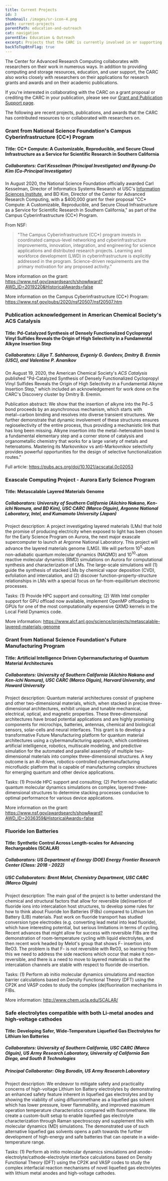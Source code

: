```yaml
---
title: Current Projects
id: 3
thumbnail: /images/sr-icon-4.png
path: current-projects
parentPath: education-and-outreach
cat: navigation
parentEle: Education & Outreach
excerpt: Projects that the CARC is currently involved in or supporting.
backToTopBtnFlag: true
---
```


The Center for Advanced Research Computing collaborates with researchers on their work in numerous ways. In addition to providing computing and storage resources, education, and user support, the CARC also works closely with researchers on their applications for research grants and awards and on their academic publications.

If you're interested in collaborating with the CARC on a grant proposal or crediting the CARC in your publication, please see our [Grant and Publication Support page](/services/grant-support).

The following are recent projects, publications, and awards that the CARC has contributed resources to or collaborated with researchers on.

###  Grant from National Science Foundation's Campus Cyberinfrastructure (CC*) Program

#### Title: CC* Compute: A Customizable, Reproducible, and Secure Cloud Infrastructure as a Service for Scientific Research in Southern California

##### Collaborators: Carl Kesselman (Principal Investigator) and Byoung-Do Kim (Co-Principal Investigator)  

In August 2020, the National Science Foundation officially awarded Carl Kesselman, Director of Informatics Systems Research at USC's [Information Sciences Institute](https://www.isi.edu/), and BD Kim, Director of the Center for Advanced Research Computing, with a $400,000 grant for their proposal "CC* Compute: A Customizable, Reproducible, and Secure Cloud Infrastructure as a Service for Scientific Research in Southern California," as part of the Campus Cyberinfrastructure (CC*) Program.

From NSF:
>"The Campus Cyberinfrastructure (CC*) program invests in coordinated campus-level networking and cyberinfrastructure improvements, innovation, integration, and engineering for science applications and distributed research projects. Learning and workforce development (LWD) in cyberinfrastructure is explicitly addressed in the program. Science-driven requirements are the primary motivation for any proposed activity."

More information on the grant: https://www.nsf.gov/awardsearch/showAward?AWD_ID=2019220&HistoricalAwards=false

More information on the Campus Cyberinfrastructure (CC*) Program: https://www.nsf.gov/pubs/2020/nsf20507/nsf20507.htm

<!--
### New cryo-EM facility and collaborations with Dornsife and ISI
##### Collaborators: Dornsife College of Letters, Arts and Sciences, Center for Advanced Research Computing, USC Information Sciences Institute (ISI)
-->

<!--The CARC is assisting Dornsife with its new cryo-EM facility by developing a data workflow for the facility and coordinating its cyberinfrastructure, including a data server and a scheduler for secure, automated data transfer.
-->

<!--The CARC is also working with the Information Sciences Institute (ISI) to develop a data workflow for the cryo-EM facility, using platforms developed by ISI (e.g., [Pegasus](https://pegasus.isi.edu/about/), [DERIVA](http://isrd.isi.edu/deriva/)).
-->

### Publication acknowledgement in American Chemical Society's ACS Catalysis

#### Title: Pd-Catalyzed Synthesis of Densely Functionalized Cyclopropyl Vinyl Sulfides Reveals the Origin of High Selectivity in a Fundamental Alkyne Insertion Step

##### Collaborators: Liliya T. Sahharova, Evgeniy G. Gordeev, Dmitry B. Eremin (USC), and Valentine P. Ananikov  

On August 19, 2020, the American Chemical Society's *ACS Catalysis* published "Pd-Catalyzed Synthesis of Densely Functionalized Cyclopropyl Vinyl Sulfides Reveals the Origin of High Selectivity in a Fundamental Alkyne Insertion Step," which included an acknowledgement for work done on the CARC's Discovery cluster by Dmitry B. Eremin. 

Publication abstract: We show that the insertion of alkyne into the Pd−S bond proceeds by an asynchronous mechanism, which starts with metal−carbon binding and resolves into diverse transient structures. We further demonstrate that dynamic involvement of these structures ensures regioselectivity of the entire process, thus providing a mechanistic link that has long been missing. Alkyne insertion into the metal−heteroatom bond is a fundamental elementary step and a corner stone of catalysis and organometallic chemistry that works for a large variety of metals and heteroatoms. Mastering its Markovnikov vs anti-Markovnikov selectivity provides powerful opportunities for the design of selective functionalization routes."

Full article: https://pubs.acs.org/doi/10.1021/acscatal.0c02053

### Exascale Computing Project - Aurora Early Science Program

#### Title: Metascalable Layered Materials Genome

##### Collaborators: University of Southern California (Aiichiro Nakano, Ken-ichi Nomura, and BD Kim), USC CARC (Marco Olguin), Argonne National Laboratory, Intel, and Kumamoto University (Japan)

Project description: A project investigating layered materials (LMs) that hold the promise of producing electricity when exposed to light has been chosen for the Early Science Program on Aurora, the next major exascale supercomputer to launch at Argonne National Laboratory. This project will advance the layered materials genome (LMG). We will perform 10<sup>5</sup>-atom non-adiabatic quantum molecular dynamics (NAQMD) and 10<sup>10</sup>-atom reactive molecular dynamics (RMD) simulations on Aurora for computational synthesis and characterization of LMs. The large-scale simulations will (1) guide the synthesis of stacked LMs by chemical vapor deposition (CVD), exfoliation and intercalation, and (2) discover function-property-structure relationships in LMs with a special focus on far-from-equilibrium electronic processes.

Tasks: (1) Provide HPC support and consulting; (2) With Intel compiler support for GPU offload now available, implement OpenMP offloading to GPUs for one of the most computationally expensive QXMD kernels in the Local Field Dynamics code.

More information: https://www.alcf.anl.gov/science/projects/metascalable-layered-materials-genome

### Grant from National Science Foundation's Future Manufacturing Program

#### Title: Artificial Intelligence Driven Cybermanufacturing of Quantum Material Architectures

##### Collaborators: University of Southern California (Aiichiro Nakano and Ken-ichi Nomura), USC CARC (Marco Olguin), Harvard University, and Howard University

Project description: Quantum material architectures consist of graphene and other two-dimensional materials, which, when stacked in precise three-dimensional architectures, exhibit unique and tunable mechanical, electrical, optical, and magnetic properties. These three-dimensional architectures have broad potential applications and are highly promising components for microchips, batteries, antennas, chemical and biological sensors, solar-cells and neural interfaces. This grant is to develop a transformative Future Manufacturing platform for quantum material architectures using a cybermanufacturing approach, which combines artificial intelligence, robotics, multiscale modeling, and predictive simulation for the automated and parallel assembly of multiple two-dimensional materials into complex three-dimensional structures. A key outcome is an AI-driven, robotics-controlled cybermanufacturing microfluidic platform that is capable of manufacturing complex structures for emerging quantum and other device applications.

Tasks: (1) Provide HPC support and consulting; (2) Perform non-adiabatic quantum molecular dynamics simulations on complex, layered three-dimensional structures to determine stacking processes conducive to optimal performance for various device applications.

More information on the grant: https://www.nsf.gov/awardsearch/showAward?AWD_ID=2036359&HistoricalAwards=false

### Fluoride Ion Batteries

#### Title: Synthetic Control Across Length-scales for Advancing Rechargeables (SCALAR)

##### Collaborators: US Department of Energy (DOE) Energy Frontier Research Center (Class: 2018 - 2022)

##### USC Collaborators: Brent Melot, Chemistry Department, USC CARC (Marco Olguin)

Project description: The main goal of the project is to better understand the chemical and structural factors that allow for reversible (de)insertion of fluoride ions into intercalation host structures, to develop some rules for how to think about Fluoride Ion Batteries (FIBs) compared to Lithium Ion Battery (LIB) materials. Past work on fluoride transport has studied conversion type electrodes (e.g. converting lead metal into lead fluoride), which have interesting potential, but serious limitations in terms of cycling. Recent advances that might allow for success with reversible FIBs are the demonstration of room-temperature cycling with liquid electrolytes, and then recent work headed by Melot's group that shows F- insertion into ReO3. The problem is that F- is not reversible with ReO3, so learning from this we need to address the side reactions which occur that make it non-reversible, and there is a need to move to layered materials so that the intercalation channels are stable with respect to fluoride de-insertion.

Tasks: (1) Perform ab initio molecular dynamics simulations and reaction barrier calculations based on Density Functional Theory (DFT) using the CP2K and VASP codes to study the complex (de)fluorination mechanisms in FIBs.

More information: http://www.chem.ucla.edu/SCALAR/ 

### Safe electrolytes compatible with both Li-metal anodes and high-voltage cathodes

#### Title: Developing Safer, Wide-Temperature Liquefied Gas Electrolytes for Lithium Ion Batteries

##### Collaborators: University of Southern California, USC CARC (Marco Olguin), US Army Research Laboratory, University of California San Diego, and South 8 Technologies

##### Principal Collaborator: Oleg Borodin, US Army Research Laboratory

Project description: We endeavor to mitigate safety and practicality concerns of high-voltage Lithium Ion Battery electrolytes by demonstrating an enhanced safety feature inherent in liquefied gas electrolytes and by showing the viability of using difluoromethane as a liquefied gas solvent which has lower pressure, lower flammability, and improved maximum operation temperature characteristics compared with fluoromethane. We create a custom-built setup to enable liquefied gas electrolyte characterization through Raman spectroscopy and supplement this with molecular dynamics (MD) simulations. The demonstrated use of such alternative liquefied gas solvents opens a path towards the further development of high-energy and safe batteries that can operate in a wide-temperature range.

Tasks: (1) Perform ab initio molecular dynamics simulations and anode-electrolyte/cathode-electrolyte interface calculations based on Density Functional Theory (DFT) using the CP2K and VASP codes to study the complex interfacial reaction mechanisms of novel liquefied gas electrolytes with lithium metal anodes and high-voltage cathodes.
